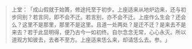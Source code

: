 > 上堂：​「成山假就于始簣，修途托至于初步。上座适来从地炉边来，还与初步同别？若言同，即不会不迁。若言别，亦不会不迁。上座作么生会？还会么？这里不是那里，那里不是这里。且道一处两处？是迁不迁？是来去不是来去？若于此显明得，便乃古今一如初终。自尔念念无常，心心永灭。所以道观方知彼去，去者不至方。上座适来恁么来，却请恁么去。参。​」


